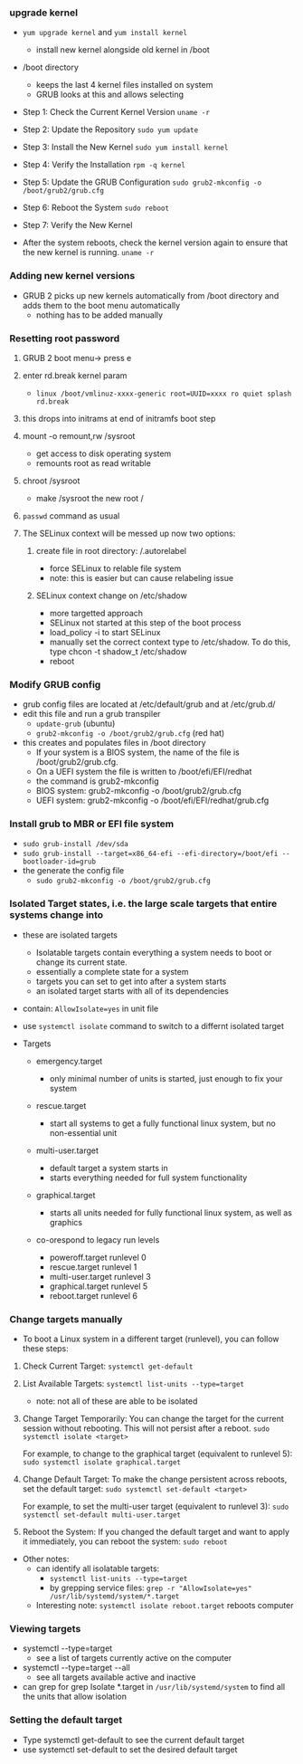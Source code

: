 ### upgrade kernel

* `yum upgrade kernel` and `yum install kernel`
    * install new kernel alongside old kernel in /boot

* /boot directory
    * keeps the last 4 kernel files installed on system
    * GRUB looks at this and allows selecting

* Step 1: Check the Current Kernel Version
`uname -r`

* Step 2: Update the Repository
`sudo yum update`

* Step 3: Install the New Kernel
`sudo yum install kernel`

* Step 4: Verify the Installation
`rpm -q kernel`

* Step 5: Update the GRUB Configuration
`sudo grub2-mkconfig -o /boot/grub2/grub.cfg`

* Step 6: Reboot the System
`sudo reboot`

* Step 7: Verify the New Kernel
*  After the system reboots, check the kernel version again to ensure that the new kernel is running.
`uname -r`

### Adding new kernel versions
* GRUB 2 picks up new kernels automatically from /boot directory and adds them to the boot menu automatically 
    * nothing has to be added manually



### Resetting root password
1. GRUB 2 boot menu-> press e
1. enter rd.break kernel param
    * `linux /boot/vmlinuz-xxxx-generic root=UUID=xxxx ro quiet splash rd.break`
1. this drops into initrams at end of initramfs boot step
1. mount -o remount,rw /sysroot
    * get access to disk operating system
    * remounts root as read writable

1. chroot /sysroot
    * make /sysroot the new root /
    
1. `passwd` command as usual

1. The SELinux context will be messed up now two options:
    1. create file in root directory:   /.autorelabel
        * force SELinux to relable file system
        * note: this is easier but can cause relabeling issue

    1. SELinux context change on /etc/shadow
        * more targetted approach
        * SELinux not started at this step of the boot process
        * load_policy -i to start SELinux
        * manually set the correct context type to /etc/shadow. To do this, type chcon -t shadow_t /etc/shadow
        * reboot

### Modify GRUB config
* grub config files are located at /etc/default/grub and at /etc/grub.d/ 
* edit this file and run a grub transpiler
    * `update-grub` (ubuntu)
    * `grub2-mkconfig -o /boot/grub2/grub.cfg` (red hat)
* this creates and populates files in /boot directory
    * If your system is a BIOS system, the name of the file is /boot/grub2/grub.cfg. 
    * On a UEFI system the file is written to /boot/efi/EFI/redhat
    * the command is grub2-mkconfig
    * BIOS system: grub2-mkconfig -o /boot/grub2/grub.cfg
    * UEFI system: grub2-mkconfig -o /boot/efi/EFI/redhat/grub.cfg


### Install grub to MBR or EFI file system
* `sudo grub-install /dev/sda`
* `sudo grub-install --target=x86_64-efi --efi-directory=/boot/efi --bootloader-id=grub`
* the generate the config file
    * `sudo grub2-mkconfig -o /boot/grub2/grub.cfg`


### Isolated Target states, i.e. the large scale targets that entire systems change into
* these are isolated targets
    * Isolatable targets contain everything a system needs to boot or change its current state.
    * essentially a complete state for a system
    * targets you can set to get into after a system starts
    * an isolated target starts with all of its dependencies

* contain: `AllowIsolate=yes` in unit file

* use `systemctl isolate` command to switch to a differnt isolated target

* Targets
    * emergency.target
        * only minimal number of units is started, just enough to fix your system 
    * rescue.target
        * start all systems to get a fully functional linux system, but no non-essential unit
    * multi-user.target
        * default target a system starts in
        * starts everything needed for full system functionality
    * graphical.target
        * starts all units needed for fully functional linux system, as well as graphics

    * co-orespond to legacy run levels
        * poweroff.target runlevel 0
        * rescue.target runlevel 1
        * multi-user.target runlevel 3
        * graphical.target runlevel 5
        * reboot.target runlevel 6

### Change targets manually

* To boot a Linux system in a different target (runlevel), you can follow these steps:

1. Check Current Target: 
   `systemctl get-default`

2. List Available Targets: 
   `systemctl list-units --type=target`
    * note: not all of these are able to be isolated

3. Change Target Temporarily:
   You can change the target for the current session without rebooting. This will not persist after a reboot.
   `sudo systemctl isolate <target>`

   For example, to change to the graphical target (equivalent to runlevel 5):
   `sudo systemctl isolate graphical.target`

4. Change Default Target:
   To make the change persistent across reboots, set the default target:
   `sudo systemctl set-default <target>`

   For example, to set the multi-user target (equivalent to runlevel 3):
   `sudo systemctl set-default multi-user.target`

5. Reboot the System:
   If you changed the default target and want to apply it immediately, you can reboot the system:
   `sudo reboot`

* Other notes: 
    * can identify all isolatable targets:
        * `systemctl list-units --type=target`
        *  by grepping service files: `grep -r "AllowIsolate=yes" /usr/lib/systemd/system/*.target`
    * Interesting note: `systemctl isolate reboot.target` reboots computer

### Viewing targets
* systemctl --type=target
    * see a list of targets currently active on the computer
* systemctl --type=target --all
    * see all targets available active and inactive
* can grep for grep Isolate *.target in `/usr/lib/systemd/system` to find all the units that allow isolation


### Setting the default target
* Type systemctl get-default to see the current default target 
* use systemctl set-default to set the desired default target
